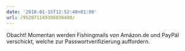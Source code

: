 ```yaml
---
date: '2018-01-15T12:52:40+01:00'
url: /952871149398036480/
---
```

Obacht! Momentan werden Fishingmails von Amázon.de und PayPál verschickt, welche zur Passwortverifizierung auffordern.
